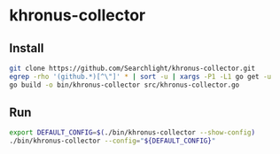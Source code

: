 khronus-collector
=======

## Install
```bash
git clone https://github.com/Searchlight/khronus-collector.git
egrep -rho '(github.*)[^\"]' * | sort -u | xargs -P1 -L1 go get -u
go build -o bin/khronus-collector src/khronus-collector.go
```

## Run
```bash 
export DEFAULT_CONFIG=$(./bin/khronus-collector --show-config)
./bin/khronus-collector --config="${DEFAULT_CONFIG}"
```
